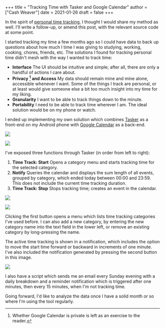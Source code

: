 +++
title = "Tracking Time with Tasker and Google Calendar"
author = ["Cash Weaver"]
date = 2021-01-26
draft = false
+++

In the spirit of [personal time tracking](https://samplesize.one/blog/posts/my_year_in_data/), I thought I would share my method as well. I'll write a follow-up, or amend this post, with the relevant source code at some point.

I started tracking my time a few months ago so I could have data to back up questions about how much I time I was giving to studying, working, cooking, chores, friends, etc. The solutions I found for tracking personal time didn't mesh with the way I wanted to track time:

- **Interface**
The UI should be intuitive and simple; after all, there are only a handful of actions I care about.
- **Privacy [^1] and Access**
My data should remain mine and mine alone, accessible whenever I want. Some of the things I track are personal, or at least would give someone else a bit too much insight into my time for my liking.
- **Granularity**
I want to be able to track things down to the minute.
- **Portability**
I need to be able to track time wherever I am. The ideal solution would be on my phone or watch.

I ended up implementing my own solution which combines [Tasker](https://tasker.joaoapps.com/) as a front-end on my Android phone with [Google Calendar](https://www.google.com/calendar/about/) as a back-end.

![](/images/home-2.png)

![](/images/calendar-2.png)

I've exposed three functions through Tasker (in order from left to right):

1. **Time Track: Start**
Opens a category menu and starts tracking time for the selected category.
2. **Notify**
Queries the calendar and displays the sum length of all events, grouped by category, which ended today between 00:00 and 23:59. This does not include the current time tracking duration.
3. **Time Track: Stop**
Stops tracking time; creates an event in the calendar.

![](/images/home-time-track-highlighted.png)

![](/images//time-tracking-menu.png)

Clicking the first button opens a menu which lists time tracking categories I've used before. I can also add a new category, by entering the new category name into the text field in the lower left, or remove an existing category by long-pressing the name.

The active time tracking is shown in a notification, which includes the option to move the start time forward or backward in increments of one minute. I've also included the notification generated by pressing the second button in this image.

![](/images/time-track-notifications-2.png)

I also have a script which sends me an email every Sunday evening with a daily breakdown and a reminder notification which is triggered after one minutes, then every 15 minutes, when I'm not tracking time.

Going forward, I'd like to analyze the data once I have a solid month or so where I'm using the tool regularly.

[^1]: Whether Google Calendar is private is left as an exercise to the reader.
